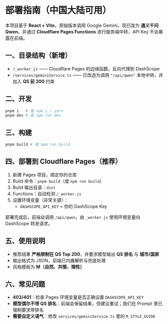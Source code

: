 
# 部署指南（中国大陆可用）

本项目基于 **React + Vite**。原始版本调用 Google Gemini，现已改为 **通义千问 Qwen**，并通过 **Cloudflare Pages Functions** 进行服务端中转，API Key 不会暴露在前端。

## 一、目录结构（新增）
- `/_worker.js` —— Cloudflare Pages 的边缘函数，反向代理到 DashScope
- `/services/geminiService.ts` —— 已改造为调用 `"/api/qwen"` 本地中转，并加入 **QS 前 200** 约束

## 二、开发
```bash
pnpm i   # 或 npm i / yarn
pnpm dev # 或 npm run dev
```

## 三、构建
```bash
pnpm build # 或 npm run build
```

## 四、部署到 Cloudflare Pages（推荐）
1. 新建 Pages 项目，绑定你的仓库
2. Build 命令：`pnpm build`（或 `npm run build`）
3. Build 输出目录：`dist`
4. Functions：自动检测 `/_worker.js`
5. 设置环境变量（非常关键）：
   - `DASHSCOPE_API_KEY` = 你的 DashScope Key

部署完成后，前端会调用 `/api/qwen`，由 `_worker.js` 使用环境变量向 DashScope 转发请求。

## 五、使用说明
- 推荐结果 **严格限制在 QS Top 200**，并要求模型输出 **QS 排名** 与 **城市/国家**
- 输出格式为 JSON，前端已内置解析与兜底处理
- 风格模板为 **M（自然、共情、理性）**

## 六、常见问题
- **403/401**：检查 Pages 环境变量是否正确设置 `DASHSCOPE_API_KEY`
- **模型偶尔不带 QS 排名**：前端会保留结果，但建议重试；我们在 Prompt 里已强制要求带排名
- **需要自定义语气**：修改 `services/geminiService.ts` 里的 `M_STYLE_GUIDE`
